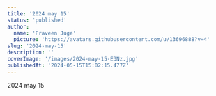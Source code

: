```yaml
---
title: '2024 may 15'
status: 'published'
author:
  name: 'Praveen Juge'
  picture: 'https://avatars.githubusercontent.com/u/13696888?v=4'
slug: '2024-may-15'
description: ''
coverImage: '/images/2024-may-15-E3Nz.jpg'
publishedAt: '2024-05-15T15:02:15.477Z'
---
```


2024 may 15